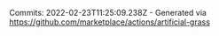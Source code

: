 Commits: 2022-02-23T11:25:09.238Z - Generated via https://github.com/marketplace/actions/artificial-grass
<br>
